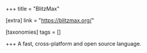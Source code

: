 +++
title = "BlitzMax"

[extra]
link = "https://blitzmax.org/"

[taxonomies]
tags = []

+++
A fast, cross-platform and open source language.
